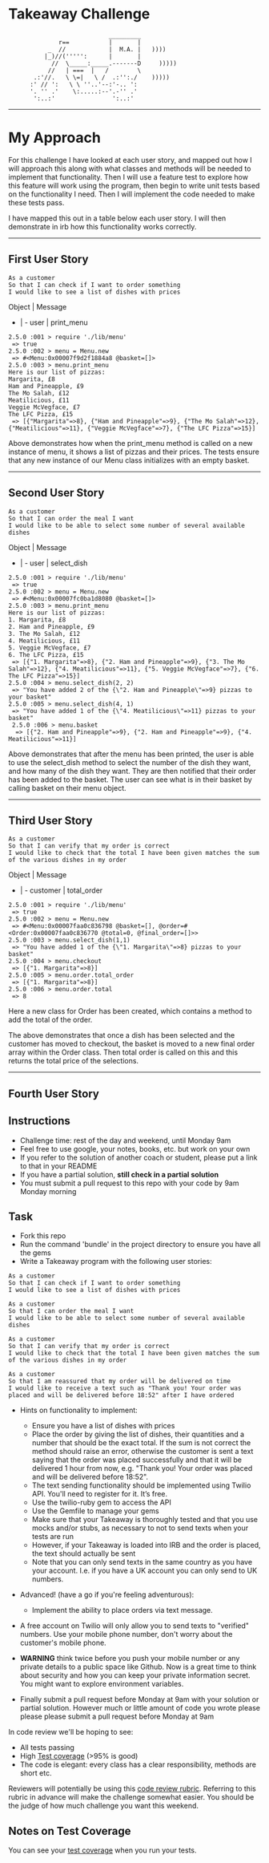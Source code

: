 Takeaway Challenge
==================
```
                            _________
              r==           |       |
           _  //            |  M.A. |   ))))
          |_)//(''''':      |       |
            //  \_____:_____.-------D     )))))
           //   | ===  |   /        \
       .:'//.   \ \=|   \ /  .:'':./    )))))
      :' // ':   \ \ ''..'--:'-.. ':
      '. '' .'    \:.....:--'.-'' .'
       ':..:'                ':..:'

 ```
---
# My Approach
For this challenge I have looked at each user story, and mapped out how I will approach this along with what classes and methods will be needed to implement that functionality. Then I will use a feature test to explore how this feature will work using the program, then begin to write unit tests based on the functionality I need. Then I will implement the code needed to make these tests pass.

I have mapped this out in a table below each user story. I will then demonstrate in irb how this functionality works correctly.

---
## First User Story
```
As a customer
So that I can check if I want to order something
I would like to see a list of dishes with prices
```

Object | Message
- | -
user | print_menu

```
2.5.0 :001 > require './lib/menu'
 => true
2.5.0 :002 > menu = Menu.new
 => #<Menu:0x00007f9d2f1884a8 @basket=[]>
2.5.0 :003 > menu.print_menu
Here is our list of pizzas:
Margarita, £8
Ham and Pineapple, £9
The Mo Salah, £12
Meatilicious, £11
Veggie McVegface, £7
The LFC Pizza, £15
 => [{"Margarita"=>8}, {"Ham and Pineapple"=>9}, {"The Mo Salah"=>12}, {"Meatilicious"=>11}, {"Veggie McVegface"=>7}, {"The LFC Pizza"=>15}]
 ```

 Above demonstrates how when the print_menu method is called on a new instance of menu, it shows a list of pizzas and their prices. The tests ensure that any new instance of our Menu class initializes with an empty basket.

 ---
## Second User Story
```
As a customer
So that I can order the meal I want
I would like to be able to select some number of several available dishes
```

Object | Message
- | -
user | select_dish

```
2.5.0 :001 > require './lib/menu'
 => true
2.5.0 :002 > menu = Menu.new
 => #<Menu:0x00007fc0ba1d8080 @basket=[]>
2.5.0 :003 > menu.print_menu
Here is our list of pizzas:
1. Margarita, £8
2. Ham and Pineapple, £9
3. The Mo Salah, £12
4. Meatilicious, £11
5. Veggie McVegface, £7
6. The LFC Pizza, £15
 => [{"1. Margarita"=>8}, {"2. Ham and Pineapple"=>9}, {"3. The Mo Salah"=>12}, {"4. Meatilicious"=>11}, {"5. Veggie McVegface"=>7}, {"6. The LFC Pizza"=>15}]
2.5.0 :004 > menu.select_dish(2, 2)
 => "You have added 2 of the {\"2. Ham and Pineapple\"=>9} pizzas to your basket"
2.5.0 :005 > menu.select_dish(4, 1)
 => "You have added 1 of the {\"4. Meatilicious\"=>11} pizzas to your basket"
 2.5.0 :006 > menu.basket
  => [{"2. Ham and Pineapple"=>9}, {"2. Ham and Pineapple"=>9}, {"4. Meatilicious"=>11}]
```
Above demonstrates that after the menu has been printed, the user is able to use the select_dish method to select the number of the dish they want, and how many of the dish they want. They are then notified that their order has been added to the basket. The user can see what is in their basket by calling basket on their menu object.

---
## Third User Story
```
As a customer
So that I can verify that my order is correct
I would like to check that the total I have been given matches the sum of the various dishes in my order
```

Object | Message
- | -
customer | total_order
```
2.5.0 :001 > require './lib/menu'
 => true
2.5.0 :002 > menu = Menu.new
 => #<Menu:0x00007faa0c836798 @basket=[], @order=#<Order:0x00007faa0c836770 @total=0, @final_order=[]>>
2.5.0 :003 > menu.select_dish(1,1)
 => "You have added 1 of the {\"1. Margarita\"=>8} pizzas to your basket"
2.5.0 :004 > menu.checkout
 => [{"1. Margarita"=>8}]
2.5.0 :005 > menu.order.total_order
 => [{"1. Margarita"=>8}]
2.5.0 :006 > menu.order.total
 => 8
```
Here a new class for Order has been created, which contains a method to add the total of the order.

The above demonstrates that once a dish has been selected and the customer has moved to checkout, the basket is moved to a new final order array within the Order class. Then total order is called on this and this returns the total price of the selections.

---
## Fourth User Story








Instructions
-------

* Challenge time: rest of the day and weekend, until Monday 9am
* Feel free to use google, your notes, books, etc. but work on your own
* If you refer to the solution of another coach or student, please put a link to that in your README
* If you have a partial solution, **still check in a partial solution**
* You must submit a pull request to this repo with your code by 9am Monday morning

Task
-----

* Fork this repo
* Run the command 'bundle' in the project directory to ensure you have all the gems
* Write a Takeaway program with the following user stories:

```
As a customer
So that I can check if I want to order something
I would like to see a list of dishes with prices

As a customer
So that I can order the meal I want
I would like to be able to select some number of several available dishes

As a customer
So that I can verify that my order is correct
I would like to check that the total I have been given matches the sum of the various dishes in my order

As a customer
So that I am reassured that my order will be delivered on time
I would like to receive a text such as "Thank you! Your order was placed and will be delivered before 18:52" after I have ordered
```

* Hints on functionality to implement:
  * Ensure you have a list of dishes with prices
  * Place the order by giving the list of dishes, their quantities and a number that should be the exact total. If the sum is not correct the method should raise an error, otherwise the customer is sent a text saying that the order was placed successfully and that it will be delivered 1 hour from now, e.g. "Thank you! Your order was placed and will be delivered before 18:52".
  * The text sending functionality should be implemented using Twilio API. You'll need to register for it. It’s free.
  * Use the twilio-ruby gem to access the API
  * Use the Gemfile to manage your gems
  * Make sure that your Takeaway is thoroughly tested and that you use mocks and/or stubs, as necessary to not to send texts when your tests are run
  * However, if your Takeaway is loaded into IRB and the order is placed, the text should actually be sent
  * Note that you can only send texts in the same country as you have your account. I.e. if you have a UK account you can only send to UK numbers.

* Advanced! (have a go if you're feeling adventurous):
  * Implement the ability to place orders via text message.

* A free account on Twilio will only allow you to send texts to "verified" numbers. Use your mobile phone number, don't worry about the customer's mobile phone.

* **WARNING** think twice before you push your mobile number or any private details to a public space like Github. Now is a great time to think about security and how you can keep your private information secret. You might want to explore environment variables.

* Finally submit a pull request before Monday at 9am with your solution or partial solution.  However much or little amount of code you wrote please please please submit a pull request before Monday at 9am


In code review we'll be hoping to see:

* All tests passing
* High [Test coverage](https://github.com/makersacademy/course/blob/master/pills/test_coverage.md) (>95% is good)
* The code is elegant: every class has a clear responsibility, methods are short etc.

Reviewers will potentially be using this [code review rubric](docs/review.md).  Referring to this rubric in advance will make the challenge somewhat easier.  You should be the judge of how much challenge you want this weekend.

Notes on Test Coverage
------------------

You can see your [test coverage](https://github.com/makersacademy/course/blob/master/pills/test_coverage.md) when you run your tests.
